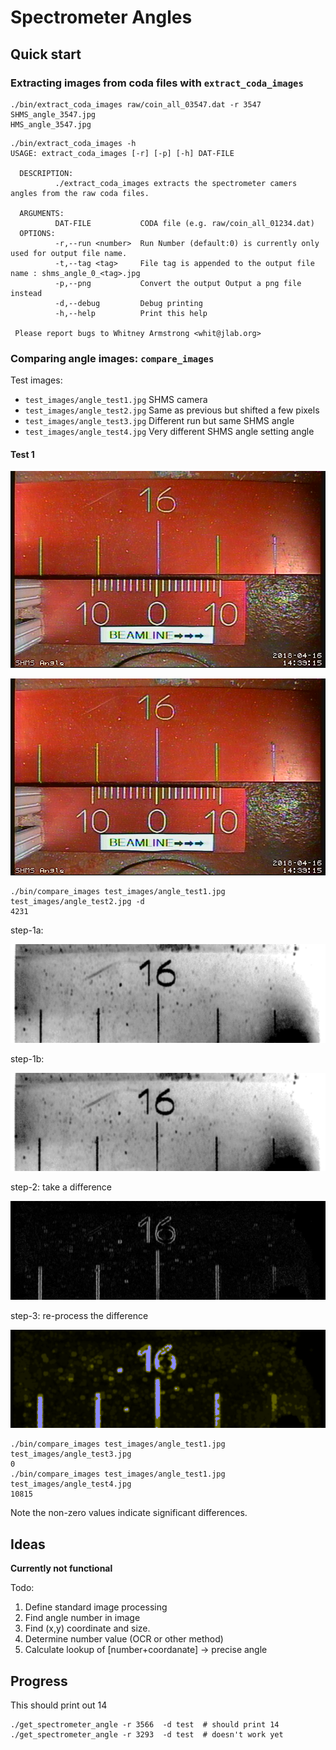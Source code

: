 # Spectrometer Angles

## Quick start

### Extracting images from coda files with `extract_coda_images`

```
./bin/extract_coda_images raw/coin_all_03547.dat -r 3547
SHMS_angle_3547.jpg
HMS_angle_3547.jpg
```

```
./bin/extract_coda_images -h
USAGE: extract_coda_images [-r] [-p] [-h] DAT-FILE
  
  DESCRIPTION:
          ./extract_coda_images extracts the spectrometer camers angles from the raw coda files.
  
  ARGUMENTS: 
          DAT-FILE           CODA file (e.g. raw/coin_all_01234.dat)
  OPTIONS: 
          -r,--run <number>  Run Number (default:0) is currently only used for output file name.
          -t,--tag <tag>     File tag is appended to the output file name : shms_angle_0_<tag>.jpg
          -p,--png           Convert the output Output a png file instead
          -d,--debug         Debug printing
          -h,--help          Print this help
  
 Please report bugs to Whitney Armstrong <whit@jlab.org>
```

### Comparing angle images: `compare_images`

Test images:

* `test_images/angle_test1.jpg` SHMS camera
* `test_images/angle_test2.jpg` Same as previous but shifted a few pixels
* `test_images/angle_test3.jpg` Different run  but same SHMS angle
* `test_images/angle_test4.jpg` Very different SHMS angle setting angle

#### Test 1

![t1](test_images/angle_test1.jpg)

![t2](test_images/angle_test2.jpg)

```
./bin/compare_images test_images/angle_test1.jpg test_images/angle_test2.jpg -d
4231
```

step-1a:

![test12_step1](test_images/test_1-2/test1.png)

step-1b:

![test12_step2](test_images/test_1-2/test2.png)

step-2: take a difference

![test12_step1](test_images/test_1-2/test3.png)

step-3: re-process the difference 

![test12_step2](test_images/test_1-2/test4.png)


```
./bin/compare_images test_images/angle_test1.jpg test_images/angle_test3.jpg
0
./bin/compare_images test_images/angle_test1.jpg test_images/angle_test4.jpg
10815
```

Note the non-zero values indicate significant differences. 

##  Ideas

**Currently not functional**

Todo:

1. Define standard image processing
2. Find angle number in image
3. Find (x,y) coordinate and size.
4. Determine number value (OCR or other method)
5. Calculate lookup of [number+coordanate] -> precise angle


## Progress

This should print out 14
```
./get_spectrometer_angle -r 3566  -d test  # should print 14
./get_spectrometer_angle -r 3293  -d test  # doesn't work yet
```





